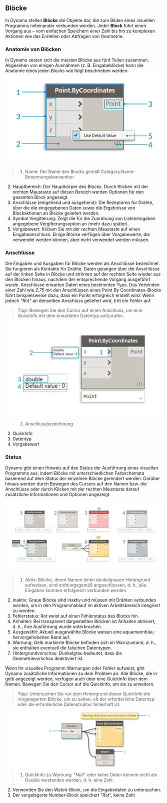 

## Blöcke

In Dynamo stellen **Blöcke** die Objekte dar, die zum Bilden eines visuellen Programms miteinander verbunden werden. Jeder **Block** führt einen Vorgang aus – vom einfachen Speichern einer Zahl bis hin zu komplexen Aktionen wie das Erstellen oder Abfragen von Geometrie.

### Anatomie von Blöcken

In Dynamo setzen sich die meisten Blöcke aus fünf Teilen zusammen. Abgesehen von einigen Ausnahmen (z. B. Eingabeblöcke) kann die Anatomie eines jeden Blocks wie folgt beschrieben werden: ![Aufgliederung eines Point by Coordinates-Blocks](images/3-1/00-AnatomyOfANode.jpg)

> 1. Name: Der Name des Blocks gemäß Category.Name-Benennungskonvention
2. Hauptbereich: Der Hauptkörper des Blocks. Durch Klicken mit der rechten Maustaste auf diesen Bereich werden Optionen für den gesamten Block angezeigt.
3. Anschlüsse (eingehend und ausgehend): Die Rezeptoren für Drähte, über die die eingegebenen Daten sowie die Ergebnisse von Blockaktionen an Blöcke geliefert werden.
4. Symbol Vergitterung: Zeigt die für die Zuordnung von Listeneingaben angegebene Vergitterungsoption an (mehr dazu später).
5. Vorgabewert: Klicken Sie mit der rechten Maustaste auf einen Eingabeanschluss. Einige Blöcke verfügen über Vorgabewerte, die verwendet werden können, aber nicht verwendet werden müssen.

### Anschlüsse

Die Eingaben und Ausgaben für Blöcke werden als Anschlüsse bezeichnet. Sie fungieren als Kontakte für Drähte. Daten gelangen über die Anschlüsse auf der linken Seite in Blöcke und strömen auf der rechten Seite wieder aus den Blöcken hinaus, nachdem der entsprechende Vorgang ausgeführt wurde. Anschlüsse erwarten Daten eines bestimmten Typs. Das Verbinden einer Zahl wie *2,75* mit den Anschlüssen eines Point By Coordinates-Blocks führt beispielsweise dazu, dass ein Punkt erfolgreich erstellt wird. Wenn jedoch *"Rot"* an denselben Anschluss geliefert wird, tritt ein Fehler auf.

> Tipp: Bewegen Sie den Cursor auf einen Anschluss, um eine QuickInfo mit dem erwarteten Datentyp aufzurufen.

![Anschlussbezeichnungen – Point by Coordinates](images/3-1/01-Ports.jpg)

> 1. Anschlussbezeichnung
2. QuickInfo
3. Datentyp
4. Vorgabewert

### Status

Dynamo gibt einen Hinweis auf den Status der Ausführung eines visuellen Programms aus, indem Blöcke mit unterschiedlichen Farbschemata basierend auf dem Status der einzelnen Blöcke gerendert werden. Darüber hinaus werden durch Bewegen des Cursors auf den Namen bzw. die Anschlüsse oder durch Klicken mit der rechten Maustaste darauf zusätzliche Informationen und Optionen angezeigt.

![Status](images/3-1/02-States2.jpg)

> 1. Aktiv: Blöcke, deren Namen einen dunkelgrauen Hintergrund aufweisen, sind ordnungsgemäß angeschlossen, d. h., alle Eingaben konnten erfolgreich verbunden werden.
2. Inaktiv: Graue Blöcke sind inaktiv und müssen mit Drähten verbunden werden, um in den Programmablauf im aktiven Arbeitsbereich integriert zu werden.
3. Fehlerstatus: Rot weist auf einen Fehlerstatus des Blocks hin.
4. Anhalten: Bei transparent dargestellten Blöcken ist Anhalten aktiviert, d. h., ihre Ausführung wurde unterbrochen.
5. Ausgewählt: Aktuell ausgewählte Blöcke weisen eine aquamarinblau hervorgehobenen Rand auf.
6. Warnung: Gelb markierte Blöcke befinden sich im Warnzustand, d. h., sie enthalten eventuell die falschen Datentypen.
7. Hintergrundvorschau: Dunkelgrau bedeutet, dass die Geometrievorschau deaktiviert ist.

Wenn Ihr visuelles Programm Warnungen oder Fehler aufweist, gibt Dynamo zusätzliche Informationen zu dem Problem an. Alle Blöcke, die in gelb angezeigt werden, verfügen auch über eine QuickInfo über dem Namen. Bewegen Sie den Cursor auf die QuickInfo, um sie zu erweitern.

> Tipp: Untersuchen Sie vor dem Hintergrund dieser QuickInfo die vorgelagerten Blöcke, um zu sehen, ob der erforderliche Datentyp oder die erforderliche Datenstruktur fehlerhaft ist.

![QuickInfo zu fehlerhaftem Block](images/3-1/03-WarningTooltip.jpg)

> 1. QuickInfo zu Warnung: "Null" oder keine Daten können nicht als Double verstanden werden, d. h. eine Zahl.
2. Verwenden Sie den Watch-Block, um die Eingabedaten zu untersuchen.
3. Der vorgelagerte Number-Block speichert "Rot", keine Zahl.

